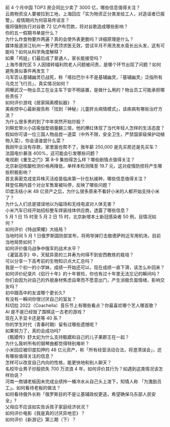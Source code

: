 前 4 个月中国 TOP3 房企同比少卖了 3000 亿，哪些信息值得关注？  
云南物资没人要被拉到工地，上海回应「实为物资正分类发给工人，对造谣者已报警」，疫情期间为何容易传谣言？  
俄将强制执行对谷歌 72 亿卢布罚款，将对谷歌造成哪些影响？  
你的五一假期书单是什么？  
为什么炸食物要炸两遍？真的会使外表更脆吗？详细原理是什么？  
媒体报道浙江杭州一男子秃顶求医无效，尝试半月不用洗发水竟长出头发，这有可能吗？如何从科学角度解释？  
如果「鸡娃」们最后成了普通人，家长能接受吗？  
上海市普陀区 5 人因错转福利院老人问题被问责，是哪个环节出现了问题？如何避免类似事件再发生？  
乌军否认基辅幽灵已战死，称「塔拉巴尔卡不是基辅幽灵，『基辅幽灵』泛指所有乌克兰飞行员」，真实情况如何？  
网曝武汉一物业员工在业主车下安不明装置，是做什么用的？物业员工可能承担哪些责任？  
如何评价游戏《居家隔离模拟器》？  
美疾控中心最新报告称「找到『神秘』儿童肝炎病情模式」，该疾病有哪些治疗方法？  
为什么很多男的到了中年突然开始炒股？  
刘畊宏带火小店瑜伽垫销量翻三倍，他的爆红体现了当代年轻人怎样的生活态度？  
假如你可请一位三国人物品尝一道菜（中外不限，安全卫生，严禁国家级保护动植物入菜），你会请谁尝什么菜？  
我刚毕业没有存款，家里面也帮不了，我年薪 250,000 是先买房还是先买车？  
法国电价暴涨 400%，这可能会引发哪些问题？  
电视剧《重生之门》第 8-9 集拍得怎么样？哪些剧情点值得关注？  
北京新冠核酸检测价格再降低，单样本检测降至 19.7 元，这对疫情防控将产生哪些积极影响？  
首支奥密克戎变异株灭活疫苗临床第一针在杭接种，哪些信息值得关注？  
拜登任期内首个对台军售案被叫停，反映了哪些问题？  
印度冻结小米 48 亿资产之后，为什么很多原来不看好小米的人都开始支持小米了？  
为什么人们总是错误地以为磁场和无线电波对人体无害？  
小米汽车已经开始招标整车焊装线体供应商，透露了哪些信息？  
5 月 1 日 15 时至 5 月 2 日 15 时，北京新增本土新冠感染者 50 例，目情况如何？  
如何评价《特战荣耀》大结局？  
当地时间 5 月 1 日俄罗斯国防部宣布，将用导弹打击敖德萨附近军用机场，目前当地局势如何？  
如何评价俄乌战争中俄军的战术水平？  
《灌篮高手》中，天赋异禀的三井寿为何得不到安西教练的栽培？  
可以分享一下高考前的生物知识点大汇总吗？  
我是一个初一的小学妹，成绩一开始还可以，现在成绩一直下滑，该怎么补回来？  
如何评价纪录片《侣行十年》的十年冒险，你也有过十年里无法忘记的瞬间吗？  
你们会因为对自己的外貌身材焦虑自卑而不愿意出门，产生消极负面情绪，影响交友吗？  
初中跟高中的友谊哪个更长久?  
有没有一瞬间你很讨厌自己的室友？  
科切拉 2022（Coachella）音乐节上有哪些看点？你最喜欢哪个艺人哪首歌？  
AI 是不是已经毁了围棋这一古老的游戏？  
现在入手显卡还是等 40 系？  
你的学生时代（青春时期）留有过哪些遗憾呢？  
如果努力了，真的会成功吗?  
《甄嬛传》舒太妃为什么支持甄嬛和自己的儿子果郡王在一起？  
为什么我听所有的钢琴曲都觉得特别难听？  
小米回应被印度扣押约 48 亿元资产，称「所有经营活动合法，将澄清误会」，还有哪些值得关注的信息？  
怎样可以改变自己内向的性格，能更快地和别人聊天？  
名校毕业男子炒股损失 700 万流浪 4 年，如何评价其行为？如遇到这类情况该怎样劝说？  
河南一商铺老板因未完成业绩拎一桶冷水从自己头上泼下，知情人称 「为激励员工」。如何看待老板的做法？  
如何看待俄外长称「俄罗斯目的不是让基辅政权更迭，希望确保乌东部人民安全」?  
父母应不应该如实告诉孩子家庭经济状况？  
如何评价电影《我是真的讨厌异地恋》？  
如何评价《新游记》第三期（下）？  
